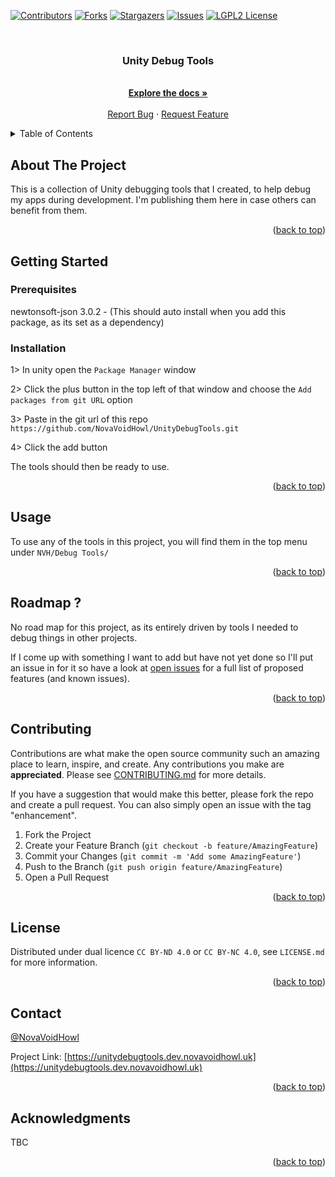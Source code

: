 <!-- Improved compatibility of back to top link: See: https://github.com/othneildrew/Best-README-Template/pull/73 -->

<a name="readme-top"></a>

<!-- PROJECT SHIELDS -->

<!--
*** I'm using markdown "reference style" links for readability.
*** Reference links are enclosed in brackets [ ] instead of parentheses ( ).
*** See the bottom of this document for the declaration of the reference variables
*** for contributors-url, forks-url, etc. This is an optional, concise syntax you may use.
*** https://www.markdownguide.org/basic-syntax/#reference-style-links
-->

[![Contributors][contributors-shield]][contributors-url]
[![Forks][forks-shield]][forks-url]
[![Stargazers][stars-shield]][stars-url]
[![Issues][issues-shield]][issues-url]
[![LGPL2 License][license-shield]][license-url]

<!-- PROJECT LOGO -->

<br />
<div align="center">
  <!-- <a href="https://github.com/NovaVoidHowl/UnityDebugTools">
    <img src="images/logo.png" alt="Logo" width="80" height="80">
  </a> -->

<h3 align="center">Unity Debug Tools</h3>

<p align="center">
  <br />
  <a href="https://github.com/NovaVoidHowl/UnityDebugTools"><strong>Explore the docs »</strong></a>
  <br />
  <br />
  <a href="https://github.com/NovaVoidHowl/UnityDebugTools/issues">Report Bug</a>
  ·
  <a href="https://github.com/NovaVoidHowl/UnityDebugTools/issues">Request Feature</a>
</p>
</div>

<!-- TABLE OF CONTENTS -->

<details>
  <summary>Table of Contents</summary>
  <ol>
    <li>
      <a href="#about-the-project">About The Project</a>
    </li>
    <li>
      <a href="#getting-started">Getting Started</a>
      <ul>
        <!-- <li><a href="#prerequisites">Prerequisites</a></li> -->
        <li><a href="#installation">Installation</a></li>
      </ul>
    </li>
    <li><a href="#usage">Usage</a></li>
    <li><a href="#roadmap">Roadmap</a></li>
    <li><a href="#contributing">Contributing</a></li>
    <li><a href="#license">License</a></li>
    <li><a href="#contact">Contact</a></li>
    <li><a href="#acknowledgments">Acknowledgments</a></li>
  </ol>
</details>

<!-- ABOUT THE PROJECT -->

## About The Project

This is a collection of Unity debugging tools that I created, to help debug my apps during development. I'm publishing
them here in case others can benefit from them.

<p align="right">(<a href="#readme-top">back to top</a>)</p>

<!-- GETTING STARTED -->

## Getting Started

<!-- Currently no Prerequisites -->

### Prerequisites

newtonsoft-json 3.0.2 - (This should auto install when you add this package, as its set as a dependency)

### Installation

1> In unity open the `Package Manager` window

2> Click the plus button in the top left of that window and choose the `Add packages from git URL` option

3> Paste in the git url of this repo `https://github.com/NovaVoidHowl/UnityDebugTools.git`

4> Click the add button

The tools should then be ready to use.

<p align="right">(<a href="#readme-top">back to top</a>)</p>

<!-- USAGE EXAMPLES -->

## Usage

To use any of the tools in this project, you will find them in the top menu under `NVH/Debug Tools/`

<p align="right">(<a href="#readme-top">back to top</a>)</p>

<!-- ROADMAP -->

## Roadmap ?

No road map for this project, as its entirely driven by tools I needed to debug things in other projects.

If I come up with something I want to add but have not yet done so I'll put an issue in for it so have a look at
[open issues](https://github.com/NovaVoidHowl/UnityDebugTools/issues) for a full list of proposed features (and known issues).

<p align="right">(<a href="#readme-top">back to top</a>)</p>

<!-- CONTRIBUTING -->

## Contributing

Contributions are what make the open source community such an amazing place to learn, inspire, and create.
Any contributions you make are **appreciated**. Please see [CONTRIBUTING.md](CONTRIBUTING.md) for more details.

If you have a suggestion that would make this better, please fork the repo and create a pull request.
You can also simply open an issue with the tag "enhancement".

1. Fork the Project
2. Create your Feature Branch (`git checkout -b feature/AmazingFeature`)
3. Commit your Changes (`git commit -m 'Add some AmazingFeature'`)
4. Push to the Branch (`git push origin feature/AmazingFeature`)
5. Open a Pull Request

<p align="right">(<a href="#readme-top">back to top</a>)</p>

<!-- LICENSE -->

## License

Distributed under dual licence `CC BY-ND 4.0` or `CC BY-NC 4.0`, see `LICENSE.md` for more information.

<p align="right">(<a href="#readme-top">back to top</a>)</p>

<!-- CONTACT -->

## Contact

[@NovaVoidHowl](https://novavoidhowl.uk/)

Project Link: [https://unitydebugtools.dev.novavoidhowl.uk](https://unitydebugtools.dev.novavoidhowl.uk)

<p align="right">(<a href="#readme-top">back to top</a>)</p>

<!-- ACKNOWLEDGMENTS -->

## Acknowledgments

TBC

<p align="right">(<a href="#readme-top">back to top</a>)</p>

<!-- MARKDOWN LINKS & IMAGES -->

<!-- https://www.markdownguide.org/basic-syntax/#reference-style-links -->

[contributors-shield]: https://img.shields.io/github/contributors/NovaVoidHowl/UnityDebugTools.svg?style=plastic
[contributors-url]: https://github.com/NovaVoidHowl/UnityDebugTools/graphs/contributors
[forks-shield]: https://img.shields.io/github/forks/NovaVoidHowl/UnityDebugTools.svg?style=plastic
[forks-url]: https://github.com/NovaVoidHowl/UnityDebugTools/network/members
[issues-shield]: https://img.shields.io/github/issues/NovaVoidHowl/UnityDebugTools.svg?style=plastic
[issues-url]: https://github.com/NovaVoidHowl/UnityDebugTools/issues
[license-shield]: https://img.shields.io/badge/Dual_License-CC_BY_ND_4.0_+_CC_BY_NC_4.0-blue
[license-url]: https://github.com/NovaVoidHowl/UnityDebugTools/blob/master/LICENSE.md
[stars-shield]: https://img.shields.io/github/stars/NovaVoidHowl/UnityDebugTools.svg?style=plastic
[stars-url]: https://github.com/NovaVoidHowl/UnityDebugTools/stargazers
